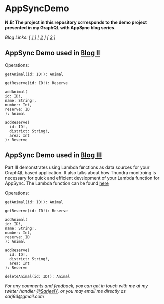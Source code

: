 # AppSyncDemo

**N.B: The project in this repository corresponds to the demo project presented in my GraphQL with AppSync blog series.**

_Blog Links: [ [1](https://medium.com/thundra/the-comforts-of-graphql-with-aws-appsync-d8b36b9c67) ] [ [2](https://medium.com/thundra/up-and-running-with-graphql-using-aws-appsync-7202b1607299) ] [ [3]() ]_

## AppSync Demo used in [Blog II](https://medium.com/thundra/detailed-serverless-monitoring-using-a-completely-automated-approach-c148fa8cfa47)

Operations:

```
getAnimal(id: ID!): Animal
```

```
getReserve(id: ID!): Reserve
```

```
addAnimal(
id: ID!,
name: String!,
number: Int,
reserve: ID
): Animal
```

```
addReserve(
  id: ID!,
  district: String!,
  area: Int
): Reserve
```

## AppSync Demo used in [Blog III]()

Part III demonstrates using Lambda functions as data sources for your GraphQL based application. It also talks about how Thundra monitroing is necessary for quick and efficient development of your Lambda function for AppSync.
The Lambda function can be found [here](./Lambda_Data_Source)

Operations:

```
getAnimal(id: ID!): Animal
```

```
getReserve(id: ID!): Reserve
```

```
addAnimal(
id: ID!,
name: String!,
number: Int,
reserve: ID
): Animal
```

```
addReserve(
  id: ID!,
  district: String!,
  area: Int
): Reserve
```

```
deleteAnimal(id: ID!): Animal
```

_For any comments and feedback, you can get in touch with me at my twitter handler [@SarjeelY](https://twitter.com/SarjeelY), or you may email me directly as sarj93@gmail.com_
